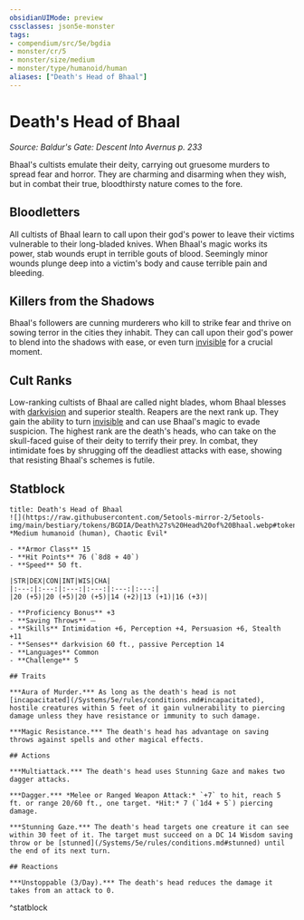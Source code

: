 ```yaml
---
obsidianUIMode: preview
cssclasses: json5e-monster
tags:
- compendium/src/5e/bgdia
- monster/cr/5
- monster/size/medium
- monster/type/humanoid/human
aliases: ["Death's Head of Bhaal"]
---
```

# Death's Head of Bhaal
*Source: Baldur's Gate: Descent Into Avernus p. 233*  

Bhaal's cultists emulate their deity, carrying out gruesome murders to spread fear and horror. They are charming and disarming when they wish, but in combat their true, bloodthirsty nature comes to the fore.

## Bloodletters

All cultists of Bhaal learn to call upon their god's power to leave their victims vulnerable to their long-bladed knives. When Bhaal's magic works its power, stab wounds erupt in terrible gouts of blood. Seemingly minor wounds plunge deep into a victim's body and cause terrible pain and bleeding.

## Killers from the Shadows

Bhaal's followers are cunning murderers who kill to strike fear and thrive on sowing terror in the cities they inhabit. They can call upon their god's power to blend into the shadows with ease, or even turn [invisible](/Systems/5e/rules/conditions.md#invisible) for a crucial moment.

## Cult Ranks

Low-ranking cultists of Bhaal are called night blades, whom Bhaal blesses with [darkvision](/Systems/5e/rules/senses.md#darkvision) and superior stealth. Reapers are the next rank up. They gain the ability to turn [invisible](/Systems/5e/rules/conditions.md#invisible) and can use Bhaal's magic to evade suspicion. The highest rank are the death's heads, who can take on the skull-faced guise of their deity to terrify their prey. In combat, they intimidate foes by shrugging off the deadliest attacks with ease, showing that resisting Bhaal's schemes is futile.

## Statblock

```ad-statblock
title: Death's Head of Bhaal
![](https://raw.githubusercontent.com/5etools-mirror-2/5etools-img/main/bestiary/tokens/BGDIA/Death%27s%20Head%20of%20Bhaal.webp#token)
*Medium humanoid (human), Chaotic Evil*

- **Armor Class** 15
- **Hit Points** 76 (`8d8 + 40`)
- **Speed** 50 ft.

|STR|DEX|CON|INT|WIS|CHA|
|:---:|:---:|:---:|:---:|:---:|:---:|
|20 (+5)|20 (+5)|20 (+5)|14 (+2)|13 (+1)|16 (+3)|

- **Proficiency Bonus** +3
- **Saving Throws** ⏤
- **Skills** Intimidation +6, Perception +4, Persuasion +6, Stealth +11
- **Senses** darkvision 60 ft., passive Perception 14
- **Languages** Common
- **Challenge** 5

## Traits

***Aura of Murder.*** As long as the death's head is not [incapacitated](/Systems/5e/rules/conditions.md#incapacitated), hostile creatures within 5 feet of it gain vulnerability to piercing damage unless they have resistance or immunity to such damage.

***Magic Resistance.*** The death's head has advantage on saving throws against spells and other magical effects.

## Actions

***Multiattack.*** The death's head uses Stunning Gaze and makes two dagger attacks.

***Dagger.*** *Melee or Ranged Weapon Attack:* `+7` to hit, reach 5 ft. or range 20/60 ft., one target. *Hit:* 7 (`1d4 + 5`) piercing damage.

***Stunning Gaze.*** The death's head targets one creature it can see within 30 feet of it. The target must succeed on a DC 14 Wisdom saving throw or be [stunned](/Systems/5e/rules/conditions.md#stunned) until the end of its next turn.

## Reactions

***Unstoppable (3/Day).*** The death's head reduces the damage it takes from an attack to 0.
```
^statblock